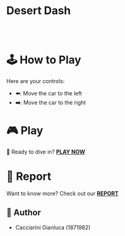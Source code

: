 # Desert Dash
<br />
<br />

# 🕹️ How to Play

Here are your controls:

- **⬅️**: Move the car to the left
- **➡️**: Move the car to the right

# 🎮 Play

🚀 Ready to dive in? [**PLAY NOW**]()

# 📖 Report

Want to know more? Check out our [**REPORT**](https://github.com/SapienzaInteractiveGraphicsCourse/final-project-desert-dash/blob/main/Desert_Dash_report.pdf)

## 📝 Author

- Cacciarini Gianluca (1871982)
